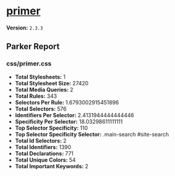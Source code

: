 # [primer]( http://primercss.io )

**Version:** `2.3.3`

## Parker Report

### css/primer.css

- **Total Stylesheets:** 1
- **Total Stylesheet Size:** 27420
- **Total Media Queries:** 2
- **Total Rules:** 343
- **Selectors Per Rule:** 1.6793002915451896
- **Total Selectors:** 576
- **Identifiers Per Selector:** 2.4131944444444446
- **Specificity Per Selector:** 18.03298611111111
- **Top Selector Specificity:** 110
- **Top Selector Specificity Selector:** .main-search #site-search
- **Total Id Selectors:** 2
- **Total Identifiers:** 1390
- **Total Declarations:** 771
- **Total Unique Colors:** 54
- **Total Important Keywords:** 2
